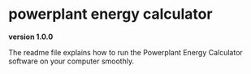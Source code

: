 # powerplant energy calculator

**version 1.0.0**

The readme file explains how to run the Powerplant Energy Calculator software on your computer smoothly.



